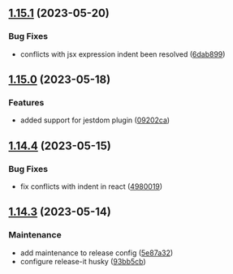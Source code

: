 

## [1.15.1](https://github.com/danielc92/eslint-config-dc/compare/v1.15.0...v1.15.1) (2023-05-20)


### Bug Fixes

* conflicts with jsx expression indent been resolved ([6dab899](https://github.com/danielc92/eslint-config-dc/commit/6dab899162551ab272cfc658ae3f509e43af4a6f))

## [1.15.0](https://github.com/danielc92/eslint-config-dc/compare/v1.14.4...v1.15.0) (2023-05-18)


### Features

* added support for jestdom plugin ([09202ca](https://github.com/danielc92/eslint-config-dc/commit/09202cac9c2286eb204dbd84d7b376d5886a187d))

## [1.14.4](https://github.com/danielc92/eslint-config-dc/compare/v1.14.3...v1.14.4) (2023-05-15)


### Bug Fixes

* fix conflicts with indent in react ([4980019](https://github.com/danielc92/eslint-config-dc/commit/4980019cfc094c22d84442e5bed25bc9f6c322ca))

## [1.14.3](https://github.com/danielc92/eslint-config-dc/compare/v1.14.2...v1.14.3) (2023-05-14)


### Maintenance

* add maintenance to release config ([5e87a32](https://github.com/danielc92/eslint-config-dc/commit/5e87a32d402b8812aa91260b21b48488304ac6d7))
* configure release-it husky ([93bb5cb](https://github.com/danielc92/eslint-config-dc/commit/93bb5cba6c0cfe870cf0298ad29d3db9f032ca80))